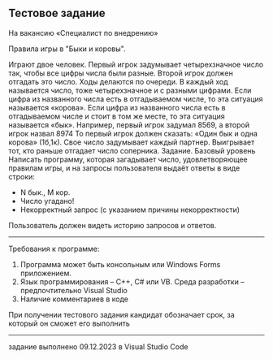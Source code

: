 Тестовое задание
------------------------------------------------------
На вакансию «Специалист по внедрению»


Правила игры в "Быки и коровы".

Играют двое человек. Первый игрок задумывает четырехзначное число так, чтобы все цифры
числа были разные. Второй игрок должен отгадать это число.
Ходы делаются по очереди. В каждый ход называется число, тоже четырехзначное и с разными
цифрами. Если цифра из названного числа есть в отгадываемом числе, то эта ситуация называется
«корова». Если цифра из названного числа есть в отгадываемом числе и стоит в том же месте, то
эта ситуация называется «бык».
Например, первый игрок задумал 8569, а второй игрок назвал 8974 То первый игрок должен
сказать: «Один бык и одна корова» (1б,1к).
Свое число задумывает каждый партнер. Выигрывает тот, кто раньше отгадает число соперника.
Задание. Базовый уровень
Написать программу, которая загадывает число, удовлетворяющее правилам игры, и на запросы
пользователя выдаёт ответы в виде строки:
  - N бык., M кор.
  - Число угадано!
  - Некорректный запрос (с указанием причины некорректности)

Пользователь должен видеть историю запросов и ответов.

------------------------------------------
Требования к программе:

1. Программа может быть консольным или Windows Forms приложением.
2. Язык программирования – C++, C# или VB. Среда разработки – предпочтительно Visual Studio
3. Наличие комментариев в коде

При получении тестового задания кандидат обозначает срок, за который он сможет его выполнить

-------------------------------------------
задание выполнено 09.12.2023 в Visual Studio Code
